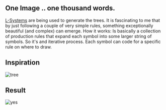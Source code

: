 ## One Image .. one thousand words.

[L-Systems](https://en.wikipedia.org/wiki/L-system) are being used to generate the trees. 
It is fascinating to me that by just following a couple of very simple rules, something exceptionally beautiful (and complex) can emerge. 
How it works: Is basically a collection of production rules that expand each symbol into some larger string of symbols. So it's and iterative process. Each symbol can code for a specific rule on where to draw. 

## Inspiration

![tree](https://github.com/cyrillkuettel/fractal_trees/blob/master/tree.gif?raw=true)

## Result
![yes](https://github.com/cyrillkuettel/fractal_trees/blob/master/tree.png?raw=true)

